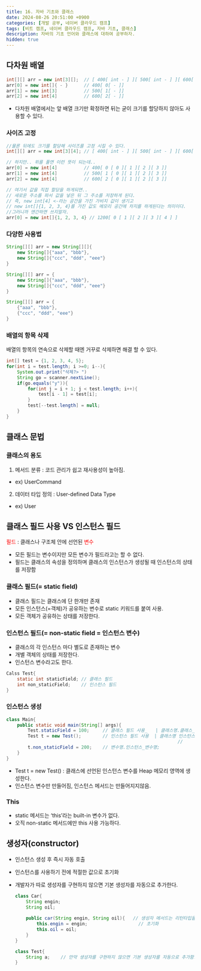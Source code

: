 ```yaml
---
title: 16. 자바 기초와 클래스
date: 2024-08-26 20:51:00 +0900
categories: [개발 공부, 네이버 클라우드 캠프]
tags: [비트 캠프, 네이버 클라우드 캠프, 자바 기초, 클래스] 
description: 자바의 기초 언어와 클래스에 대하여 공부하자.
hidden: true
---
```

## 다차원 배열

```java
int[][] arr = new int[3][];  // [ 400[ int - ] ][ 500[ int - ] ][ 600[ int - ] ]
arr[0] = new int[]{ - }      // 400[ 0[ - ]]
arr[1] = new int[3]          // 500[ 1[ - ]]
arr[2] = new int[4]          // 600[ 2[ - ]]
```
- 다차원 배열에서는 앞 배열 크기만 확정하면 뒤는 굳이 크기를 할당하지 않아도 사용할 수 있다.

### 사이즈 고정

```java
//물론 뒤에도 크기를 할당해 사이즈를 고정 시킬 수 있다.
int[][] arr = new int[3][4]; // [ 400[ int - ] ][ 500[ int - ] ][ 600[ int - ] ]

// 하지만.. 위를 풀면 이런 뜻이 되는데..
arr[0] = new int[4]          // 400[ 0 [ 0 ][ 1 ][ 2 ][ 3 ]]
arr[1] = new int[4]          // 500[ 1 [ 0 ][ 1 ][ 2 ][ 3 ]]
arr[2] = new int[4]          // 600[ 2 [ 0 ][ 1 ][ 2 ][ 3 ]]

// 여기서 값을 직접 할당을 하게되면..
// 새로운 주소를 파서 값을 넣은 뒤 그 주소를 저장하게 된다.
// 즉, new int[4] <-라는 공간을 가진 가비지 값이 생기고
// new int[]{1, 2, 3, 4}를 가진 값도 메모리 공간에 차지를 하게된다는 의미이다.
//그러니까 앤간하면 쓰지말자.
arr[0] = new int[]{1, 2, 3, 4} // 1200[ 0 [ 1 ][ 2 ][ 3 ][ 4 ] ]

```

### 다양한 사용법

```java
String[][] arr = new String[][]{
	new String[]{"aaa", "bbb"},
	new String[]{"ccc", "ddd", "eee"}
}

String[][] arr = {
	new String[]{"aaa", "bbb"},
	new String[]{"ccc", "ddd", "eee"}
}

String[][] arr = {
	{"aaa", "bbb"},
	{"ccc", "ddd", "eee"}
}
```

### 배열의 항목 삭제

배열의 항목의 연속으로 삭제할 때엔 거꾸로 삭제하면 해결 할 수 있다.

```java
int[] test = {1, 2, 3, 4, 5};
for(int i = test.length; i >=0; i--){
	System.out.print("삭제?> ")
	String go = scanner.nextLine();
	if(go.equals("y")){
		for(int j = i + 1; j < test.length; i++){
			test[i - 1] = test[i];
		}
		test[--test.length] = null;
	}
}
```

## 클래스 문법
### 클래스의 용도
1. 메서드 분류 : 코드 관리가 쉽고 재사용성이 높아짐.
  - ex) UserCommand
2. 데이터 타입 정의 : User-defined Data Type
  - ex) User

## 클래스 필드 사용 VS 인스턴스 필드
<span style="color: red">필드</span> : 클래스나 구조체 안에 선언된 <span style="color: red">변수</span>

- 모든 필드는 변수이지만 모든 변수가 필드라고는 할 수 없다.
- 필드는 클래스의 속성을 정의하며 클래스의 인스턴스가 생성될 때 인스턴스의 상태를 저장함

### 클래스 필드(= static field)
- 클래스 필드는 클래스에 단 한개만 존재
- 모든 인스턴스(=객체)가 공유하는 변수로 static 키워드를 붙여 사용.
- 모든 객체가 공유하는 상태를 저장한다.

### 인스턴스 필드(= non-static field = 인스턴스 변수)
- 클래스의 각 인스턴스 마다 별도로 존재하는 변수
- 개별 객체의 상태를 저장한다.
- 인스턴스 변수라고도 한다.

```java
Calss Test{
	static int staticField; // 클래스 필드
	int non_staticField;    // 인스턴스 필드
}
```

### 인스턴스 생성

```java
class Main{
	public static void main(String[] args){
		Test.staticField = 100;     // 클래스 필드 사용_   | 클래스명.클래스_필드명;
		Test t = new Test();        // 인스턴스 필드 사용  | 클래스명 인스턴스_변수명 = new 클래스명; (인스턴스 변수 생성)
																//             
		t.non_staticField = 200;    // 변수명.인스턴스_변수명;
	}
}
```

- Test t = new Test() : 클래스에 선언된 인스턴스 변수를 Heap 메모리 영역에 생성한다.
- 인스턴스 변수만 만들어짐, 인스턴스 메서드는 만들어지지않음.

### This

- static 메서드는 ‘this’라는 built-in 변수가 없다.
- 오직 non-static 메서드에만 this 사용 가능하다.

## 생성자(constructor)

- 인스턴스 생성 후 즉시 자동 호출
- 인스턴스를 사용하기 전에 적절한 값으로 초기화
- 개발자가 따로 생성자를 구현하지 않으면 기본 생성자를 자동으로 추가한다.
    
    ```java
    class Car{
    	String engin;
    	String oil;
    	
    	public car(String engin, String oil){   // 생성자 메서드는 리턴타입을 가지지않는다.
    		this.engin = engin;                   // 초기화
    		this.oil = oil;
    	}
    }
    
    class Test{    
    	String a;    // 만약 생성자를 구현하지 않으면 기본 생성자를 자동으로 추가함.
    }
    ```
